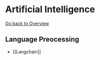 # Artificial Intelligence

[Go back to  Overview](../Overview.md)

## Language Preocessing
- [[Langchain]]





